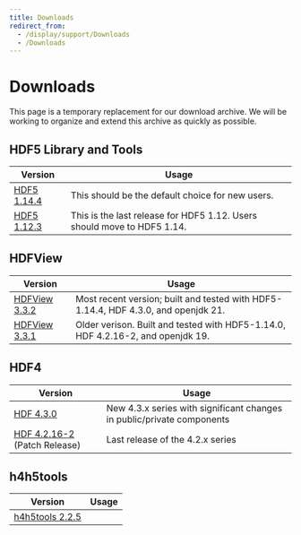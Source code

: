 ```yaml
---
title: Downloads
redirect_from: 
  - /display/support/Downloads
  - /Downloads
---
```


# Downloads 

This page is a temporary replacement for our download archive. We will be working to organize and extend this archive as quickly as possible. 

## HDF5 Library and Tools

| Version | Usage | 
| ---- | ----| 
| [HDF5 1.14.4](/hdf5/hdf5_1_14_4.md) | This should be the default choice for new users. | 
| [HDF5 1.12.3](/hdf5/hdf5_1_12_3.md) | This is the last release for HDF5 1.12. Users should move to HDF5 1.14. | 

## HDFView
 
| Version | Usage | 
| ---- | ----| 
| [HDFView 3.3.2](/hdfview/hdfview3_3_2.md) | Most recent version; built and tested with HDF5-1.14.4, HDF 4.3.0, and openjdk 21.  | 
| [HDFView 3.3.1](/hdfview/hdfview3_3_1.md) | Older verison. Built and tested with HDF5-1.14.0, HDF 4.2.16-2, and openjdk 19. |

## HDF4 

| Version | Usage | 
| ---- | ----| 
| [HDF 4.3.0](hdf4/hdf4_3_0.md) | New 4.3.x series with significant changes in public/private components | 
| [HDF 4.2.16-2](hdf4/hdf4_2_16-2.md) (Patch Release) | Last release of the 4.2.x series | 

## h4h5tools

| Version | Usage | 
| ---- | ----| 
| [h4h5tools 2.2.5](h4h5tools/h4h5tools_2_2_5.md) || 
